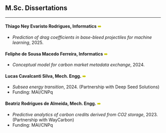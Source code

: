 ## M.Sc. Dissertations
---

#### Thiago Ney Evaristo Rodrigues, Informatics <span style="color:rgb(200,200,0);"> &#10144; </span>
- *Prediction of drag coefficients in base-bleed projectiles for machine learning*, 2025.


#### Feliphe de Sousa Macedo Ferreira, Informatics <span style="color:rgb(200,200,0);"> &#10144; </span>
- *Conceptual model for carbon market metadata exchange*, 2024.


#### Lucas Cavalcanti Silva, Mech. Engg. <span style="color:rgb(200,200,0);"> &#10144; </span>
- *Subsea energy transition*, 2024. (Partnership with Deep Seed Solutions)
- Funding: MAI/CNPq


#### Beatriz Rodrigues de Almeida, Mech. Engg. <span style="color:rgb(200,200,0);"> &#10144; </span>
- *Predictive analytics of carbon credits derived from CO2 storage*, 2023. (Partnership with WayCarbon)
- Funding: MAI/CNPq
